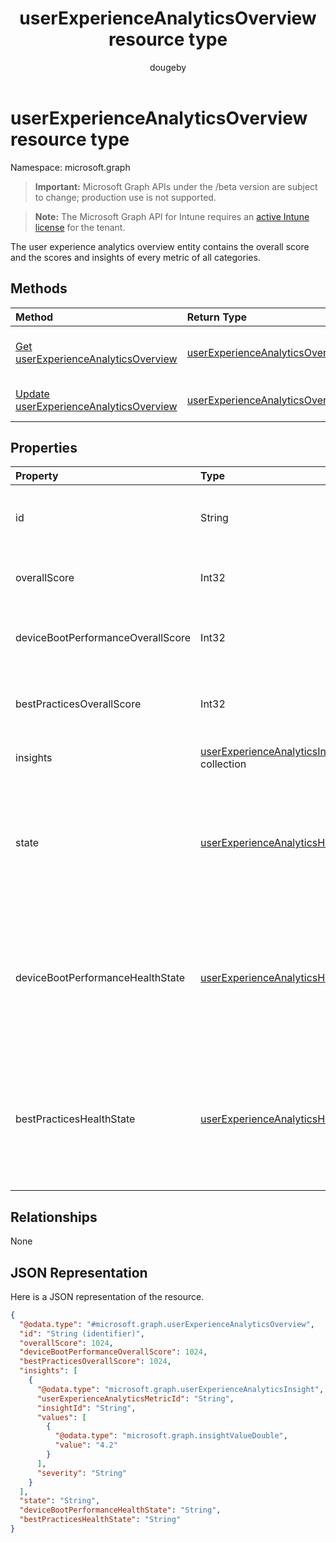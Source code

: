 ﻿---
title: "userExperienceAnalyticsOverview resource type"
description: "The user experience analytics overview entity contains the overall score and the scores and insights of every metric of all categories."
author: "dougeby"
localization_priority: Normal
ms.prod: "intune"
doc_type: resourcePageType
---

# userExperienceAnalyticsOverview resource type

Namespace: microsoft.graph

> **Important:** Microsoft Graph APIs under the /beta version are subject to change; production use is not supported.

> **Note:** The Microsoft Graph API for Intune requires an [active Intune license](https://go.microsoft.com/fwlink/?linkid=839381) for the tenant.

The user experience analytics overview entity contains the overall score and the scores and insights of every metric of all categories.

## Methods

| Method                                                                                                    | Return Type                                                                                       | Description                                                                                                                                        |
| :-------------------------------------------------------------------------------------------------------- | :------------------------------------------------------------------------------------------------ | :------------------------------------------------------------------------------------------------------------------------------------------------- |
| [Get userExperienceAnalyticsOverview](../api/intune-devices-userexperienceanalyticsoverview-get.md)       | [userExperienceAnalyticsOverview](../resources/intune-devices-userexperienceanalyticsoverview.md) | Read properties and relationships of the [userExperienceAnalyticsOverview](../resources/intune-devices-userexperienceanalyticsoverview.md) object. |
| [Update userExperienceAnalyticsOverview](../api/intune-devices-userexperienceanalyticsoverview-update.md) | [userExperienceAnalyticsOverview](../resources/intune-devices-userexperienceanalyticsoverview.md) | Update the properties of a [userExperienceAnalyticsOverview](../resources/intune-devices-userexperienceanalyticsoverview.md) object.               |

## Properties

| Property                          | Type                                                                                                       | Description                                                                                                                                                                 |
| :-------------------------------- | :--------------------------------------------------------------------------------------------------------- | :-------------------------------------------------------------------------------------------------------------------------------------------------------------------------- |
| id                                | String                                                                                                     | The unique identifier of the user experience analytics overview.                                                                                                            |
| overallScore                      | Int32                                                                                                      | The user experience analytics overall score.                                                                                                                                |
| deviceBootPerformanceOverallScore | Int32                                                                                                      | The user experience analytics device boot performance overall score.                                                                                                        |
| bestPracticesOverallScore         | Int32                                                                                                      | The user experience analytics best practices overall score.                                                                                                                 |
| insights                          | [userExperienceAnalyticsInsight](../resources/intune-devices-userexperienceanalyticsinsight.md) collection | The user experience analytics insights.                                                                                                                                     |
| state                             | [userExperienceAnalyticsHealthState](../resources/intune-devices-userexperienceanalyticshealthstate.md)    | The current health state of the user experience analytics overview. Possible values are: `unknown`, `insufficientData`, `needsAttention`, `meetingGoals`.                   |
| deviceBootPerformanceHealthState  | [userExperienceAnalyticsHealthState](../resources/intune-devices-userexperienceanalyticshealthstate.md)    | The current health state of the user experience analytics 'BootPerformance' category. Possible values are: `unknown`, `insufficientData`, `needsAttention`, `meetingGoals`. |
| bestPracticesHealthState          | [userExperienceAnalyticsHealthState](../resources/intune-devices-userexperienceanalyticshealthstate.md)    | The current health state of the user experience analytics 'BestPractices' category. Possible values are: `unknown`, `insufficientData`, `needsAttention`, `meetingGoals`.   |

## Relationships

None

## JSON Representation

Here is a JSON representation of the resource.

<!-- {
  "blockType": "resource",
  "keyProperty": "id",
  "@odata.type": "microsoft.graph.userExperienceAnalyticsOverview"
}
-->

```json
{
  "@odata.type": "#microsoft.graph.userExperienceAnalyticsOverview",
  "id": "String (identifier)",
  "overallScore": 1024,
  "deviceBootPerformanceOverallScore": 1024,
  "bestPracticesOverallScore": 1024,
  "insights": [
    {
      "@odata.type": "microsoft.graph.userExperienceAnalyticsInsight",
      "userExperienceAnalyticsMetricId": "String",
      "insightId": "String",
      "values": [
        {
          "@odata.type": "microsoft.graph.insightValueDouble",
          "value": "4.2"
        }
      ],
      "severity": "String"
    }
  ],
  "state": "String",
  "deviceBootPerformanceHealthState": "String",
  "bestPracticesHealthState": "String"
}
```
